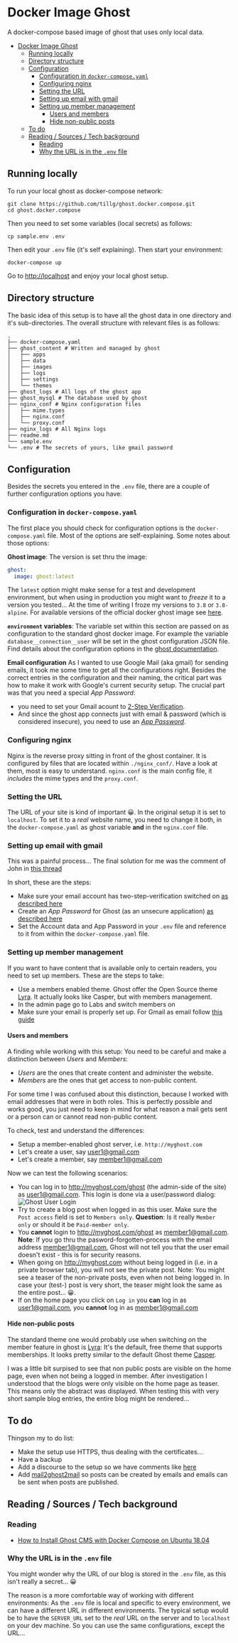 # Docker Image Ghost

A docker-compose based image of ghost that uses only local data.

- [Docker Image Ghost](#docker-image-ghost)
  - [Running locally](#running-locally)
  - [Directory structure](#directory-structure)
  - [Configuration](#configuration)
    - [Configuration in `docker-compose.yaml`](#configuration-in-docker-composeyaml)
    - [Configuring nginx](#configuring-nginx)
    - [Setting the URL](#setting-the-url)
    - [Setting up email with gmail](#setting-up-email-with-gmail)
    - [Setting up member management](#setting-up-member-management)
      - [Users and members](#users-and-members)
      - [Hide non-public posts](#hide-non-public-posts)
  - [To do](#to-do)
  - [Reading / Sources / Tech background](#reading--sources--tech-background)
    - [Reading](#reading)
    - [Why the URL is in the `.env` file](#why-the-url-is-in-the-env-file)

## Running locally

To run your local ghost as docker-compose network:

```shell
git clone https://github.com/tillg/ghost.docker.compose.git
cd ghost.docker.compose
```

Then you need to set some variables (local secrets) as follows:

```shell
cp sample.env .env
```

Then edit your `.env` file (it's self explaining). Then start your environment:

```shell
docker-compose up
```

Go to [http://localhost](http://localhost) and enjoy your local ghost setup.

## Directory structure

The basic idea of this setup is to have all the ghost data in one directory and it's sub-directories. The overall structure with relevant files is as follows:

```shell
.
├── docker-compose.yaml
├── ghost_content # Written and managed by ghost
│   ├── apps
│   ├── data
│   ├── images
│   ├── logs
│   ├── settings
│   └── themes
├── ghost_logs # All logs of the ghost app
├── ghost_mysql # The database used by ghost
├── nginx_conf # Nginx configuration files
│   ├── mime.types
│   ├── nginx.conf
│   └── proxy.conf
├── nginx_logs # All Nginx logs
├── readme.md
└── sample.env
└── .env # The secrets of yours, like gmail password
```

## Configuration

Besides the secrets you entered in the `.env` file, there are a couple of further configuration options you have:

### Configuration in `docker-compose.yaml`

The first place you should check for configuration options is the `docker-compose.yaml` file. Most of the options are self-explaining. Some notes about those options:

**Ghost image**: The version is set thru the image:

```yaml
ghost:
  image: ghost:latest
```

The `latest` option might make sense for a test and development environment, but when using in production you might want to _freeze_ it to a version you tested... At the time of writing I froze my versions to `3.8` or `3.8-alpine`. For available versions of the official docker ghost image see [here](https://hub.docker.com/_/ghost).

**`environment` variables**: The variable set within this section are passed on as configuration to the standard ghost docker image. For example the variable `database__connection__user` will be set in the ghost configuration JSON file. Find details about the configuration options in the [ghost documentation](https://ghost.org/docs/concepts/config/).

**Email configuration** As I wanted to use Google Mail (aka gmail) for sending emails, it took me some time to get all the configurations right. Besides the correct entries in the configuration and their naming, the critical part was how to make it work with Google's current security setup. The crucial part was that you need a special _App Password_:

- you need to set your Gmail acount to [2-Step Verification](https://www.google.com/landing/2step/).
- And since the ghost app connects just with email & password (which is considered insecure), you need to use an [_App Password_](https://support.google.com/accounts/answer/185833?hl=en).

### Configuring nginx

Nginx is the reverse proxy sitting in front of the ghost container. It is configured by files that are located within `./nginx_conf/`. Have a look at them, most is easy to understand. `nginx.conf` is the main config file, it _includes_ the mime types and the `proxy.conf`.

### Setting the URL

The URL of your site is kind of important 😀. In the original setup it is set to `localhost`. To set it to a _real_ website name, you need to change it both, in the `docker-compose.yaml` as ghost variable **and** in the `nginx.conf` file.

### Setting up email with gmail

This was a painful process... The final solution for me was the comment of John in [this thread](https://forum.ghost.org/t/gmail-email-problem-configuration/10421)

In short, these are the steps:

- Make sure your email account has two-step-verification switched on [as described here](https://support.google.com/accounts/answer/185839?hl=en&co=GENIE.Platform=Desktop)
- Create an _App Password_ for Ghost (as an unsecure application) [as described here](https://support.google.com/mail/answer/185833?hl=en)
- Set the Account data and App Password in your `.env` file and reference to it from within the `docker-compose.yaml` file.

### Setting up member management

If you want to have content that is available only to certain readers, you need to set up members. These are the steps to take:

- Use a members enabled theme. Ghost offer the Open Source theme [Lyra](https://github.com/TryGhost/Lyra). It actually looks like Casper, but with members management.
- In the admin page go to Labs and switch members on
- Make sure your email is properly set up. For Gmail as email follow [this guide](https://www.qoncious.com/questions/how-setup-ghost-send-email-using-gmail)

#### Users and members

A finding while working with this setup: You need to be careful and make a distinction between _Users_ and _Members_:

- _Users_ are the ones that create content and administer the website.
- _Members_ are the ones that get access to non-public content.

For some time I was confused about this distinction, because I worked with email addresses that were in both roles. This is perfectly possible and works good, you just need to keep in mind for what reason a mail gets sent or a person can or cannot read non-public content.

To check, test and understand the differences:

- Setup a member-enabled ghost server, i.e. `http://myghost.com`
- Let's create a user, say user1@gmail.com
- Let's create a member, say member1@gmail.com

Now we can test the following scenarios:

- You can log in to http://myghost.com/ghost (the admin-side of the site) as user1@gmail.com. This login is done via a user/password dialog: ![Ghost User Login](images/ghost-user-login.png)
- Try to create a blog post when logged in as this user. Make sure the `Post access` field is set to `Members only`.
  **Question**: Is it really `Member only` or should it be `Paid-member only`.
- You **cannot** login to http://myghost.com/ghost as member1@gmail.com.
  **Note**: If you go thru the pasword-forgotten-process with the email address member1@gmail.com, Ghost will not tell you that the user email doesn't exist - this is for security reasons.
- When going on http://myghost.com without being logged in (i.e. in a private browser tab), you will not see the private post.
  Note: You might see a teaser of the non-private posts, even when not being logged in. In case your (test-) post is very short, the teaser might look the same as the entire post... 😀.
- If on the home page you click on `Log in` you **can** log in as user1@gmail.com, you **cannot** log in as member1@gmail.com

#### Hide non-public posts

The standard theme one would probably use when switching on the member feature in ghost is [Lyra](https://github.com/TryGhost/Lyra): It's the default, free theme that supports memberships. It looks pretty similar to the default Ghost theme [Casper](https://github.com/TryGhost/Casper).

I was a little bit surpised to see that non public posts are visible on the home page, even when not being a logged in member. After investigation I understood that the blogs were only visible on the home page as teaser. This means only the abstract was displayed. When testing this with very short sample blog entries, the entire blog might be rendered...

## To do

Thingson my to do list:

- Make the setup use HTTPS, thus dealing with the certificates...
- Have a backup
- Add a discourse to the setup so we have comments like [here](https://ghost.org/integrations/discourse/)
- Add [mail2ghost2mail](https://github.com/tillg/mail2ghost2mail) so posts can be created by emails and emails can be sent when posts are published.

## Reading / Sources / Tech background

### Reading

- [How to Install Ghost CMS with Docker Compose on Ubuntu 18.04](https://www.linode.com/docs/websites/cms/how-to-install-ghost-cms-with-docker-compose-on-ubuntu-18-04/)

### Why the URL is in the `.env` file

You might wonder why the URL of our blog is stored in the `.env` file, as this isn't really a secret... 😀

The reason is a more comfortable way of working with different environments: As the `.env` file is local and specific to every environment, we can have a different URL in different environments. The typical setup would be to have the `SERVER_URL` set to the _real_ URL on the server and to `localhost` on your dev machine. So you can use the same configurations, except the URL...
